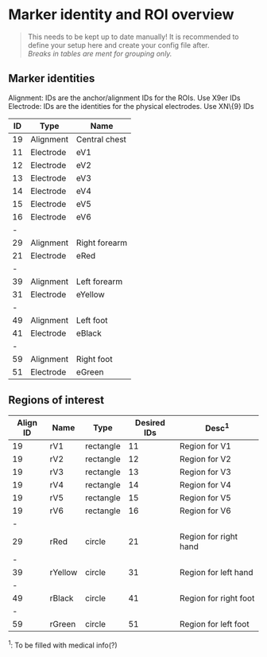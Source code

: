 # Marker identity and ROI overview
> This needs to be kept up to date manually! It is recommended to define your setup here and create your config file after.\
_Breaks in tables are ment for grouping only._

## Marker identities
Alignment: IDs are the anchor/alignment IDs for the ROIs. Use X9er IDs\
Electrode: IDs are the identities for the physical electrodes. Use XN\\{9} IDs

| ID | Type | Name |
|---|---|---|
| 19 | Alignment | Central chest |
| 11 | Electrode | eV1 |
| 12 | Electrode | eV2 |
| 13 | Electrode | eV3 |
| 14 | Electrode | eV4 |
| 15 | Electrode | eV5 |
| 16 | Electrode | eV6 |
| - |  |  |
| 29 | Alignment | Right forearm |
| 21 | Electrode | eRed |
| - |  |  |
| 39 | Alignment | Left forearm |
| 31 | Electrode | eYellow |
| - |  |  |
| 49 | Alignment | Left foot |
| 41 | Electrode | eBlack |
| - |  |  |
| 59 | Alignment | Right foot |
| 51 | Electrode | eGreen |


## Regions of interest

| Align ID | Name | Type | Desired IDs | Desc<sup>1</sup> |
|---|---|---|---|---|
| 19 | rV1 | rectangle | 11 | Region for V1 |
| 19 | rV2 | rectangle | 12 | Region for V2 |
| 19 | rV3 | rectangle | 13 | Region for V3 |
| 19 | rV4 | rectangle | 14 | Region for V4 |
| 19 | rV5 | rectangle | 15 | Region for V5 |
| 19 | rV6 | rectangle | 16 | Region for V6 |
| - |  |  |  |  |
| 29 | rRed | circle | 21 | Region for right hand |
| - |  |  |  |  |
| 39 | rYellow | circle | 31 | Region for left hand |
| - |  |  |  |  |
| 49 | rBlack | circle | 41 | Region for right foot |
| - |  |  |  |  |
| 59 | rGreen | circle | 51 | Region for left foot |

<sup>1</sup>: To be filled with medical info(?)
